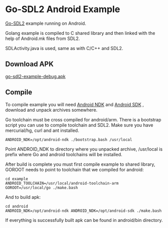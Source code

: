 Go-SDL2 Android Example
=======================

[Go-SDL2](https://github.com/veandco/go-sdl2) example running on Android.

Golang example is compiled to C shared library and then linked with the help of Android.mk files from SDL2.

SDLActivity.java is used, same as with C/C++ and SDL2.

Download APK
------------

[go-sdl2-example-debug.apk](https://github.com/gen2brain/go-sdl2-android-example/releases/download/1.0/go-sdl2-example-debug.apk)

Compile
-------

To compile example you will need [Android NDK](https://developer.android.com/ndk/downloads/index.html) and [Android SDK](http://developer.android.com/sdk/index.html#Other) , download and unpack archives somewhere.

Go toolchain must be cross compiled for android/arm. There is a bootstrap script you can use to compile toolchain and SDL2.
Make sure you have mercurial/hg, curl and ant installed.

    ANDROID_NDK=/opt/android-ndk ./bootstrap.bash /usr/local

Point ANDROID_NDK to directory where you unpacked archive, /usr/local is prefix where Go and android toolchains will be installed.

After build is complete you must first compile example to shared library, GOROOT needs to point to toolchain that we compiled for android:

    cd example
    ANDROID_TOOLCHAIN=/usr/local/android-toolchain-arm GOROOT=/usr/local/go ./make.bash

And to build apk:

    cd android
    ANDROID_NDK=/opt/android-ndk ANDROID_NDK=/opt/android-sdk ./make.bash

If everything is successfully built apk can be found in android/bin directory.
